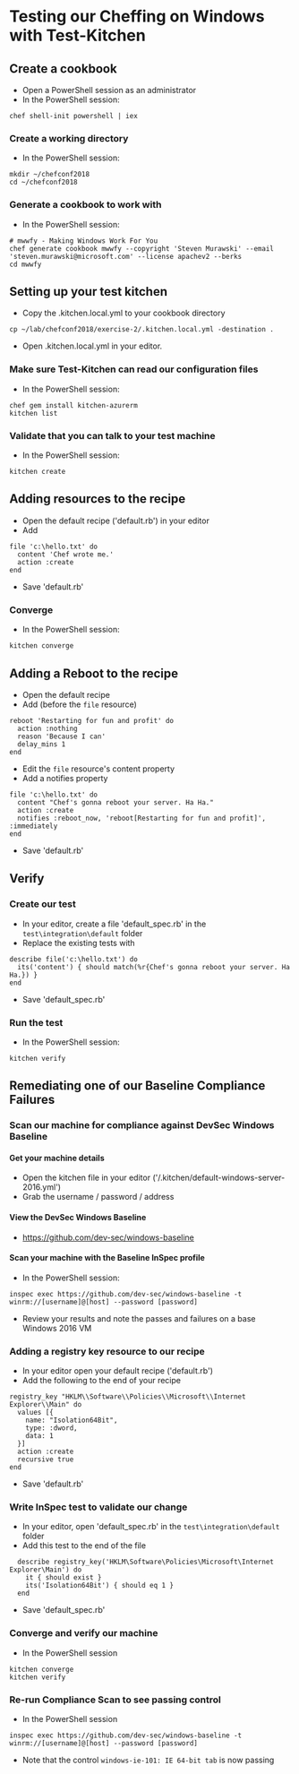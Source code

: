 # Testing our Cheffing on Windows with Test-Kitchen

## Create a cookbook

* Open a PowerShell session as an administrator
* In the PowerShell session:

```
chef shell-init powershell | iex
```

### Create a working directory

* In the PowerShell session:

```
mkdir ~/chefconf2018
cd ~/chefconf2018
```

### Generate a cookbook to work with

* In the PowerShell session:

```
# mwwfy - Making Windows Work For You
chef generate cookbook mwwfy --copyright 'Steven Murawski' --email 'steven.murawski@microsoft.com' --license apachev2 --berks
cd mwwfy
```

## Setting up your test kitchen

* Copy the .kitchen.local.yml to your cookbook directory

```
cp ~/lab/chefconf2018/exercise-2/.kitchen.local.yml -destination .

```

* Open .kitchen.local.yml in your editor.

### Make sure Test-Kitchen can read our configuration files

* In the PowerShell session:

```
chef gem install kitchen-azurerm
kitchen list
```

### Validate that you can talk to your test machine

* In the PowerShell session:

```
kitchen create
```

## Adding resources to the recipe

* Open the default recipe ('default.rb') in your editor
* Add

```
file 'c:\hello.txt' do
  content 'Chef wrote me.'
  action :create
end
```

* Save 'default.rb'

### Converge

* In the PowerShell session:

```
kitchen converge
```

## Adding a Reboot to the recipe

* Open the default recipe
* Add (before the `file` resource)

```
reboot 'Restarting for fun and profit' do
  action :nothing
  reason 'Because I can'
  delay_mins 1
end
```

* Edit the `file` resource's content property
* Add a notifies property

```
file 'c:\hello.txt' do
  content "Chef's gonna reboot your server. Ha Ha."
  action :create
  notifies :reboot_now, 'reboot[Restarting for fun and profit]', :immediately
end
```

* Save 'default.rb'

## Verify

### Create our test

* In your editor, create a file 'default_spec.rb' in the `test\integration\default` folder
* Replace the existing tests with

```
describe file('c:\hello.txt') do
  its('content') { should match(%r{Chef's gonna reboot your server. Ha Ha.}) }
end
```

* Save 'default_spec.rb'

### Run the test

* In the PowerShell session:

```
kitchen verify
```

## Remediating one of our Baseline Compliance Failures

### Scan our machine for compliance against DevSec Windows Baseline

#### Get your machine details
* Open the kitchen file in your editor ('/.kitchen/default-windows-server-2016.yml')
* Grab the username / password / address

#### View the DevSec Windows Baseline
* https://github.com/dev-sec/windows-baseline

#### Scan your machine with the Baseline InSpec profile
* In the PowerShell session:

```
inspec exec https://github.com/dev-sec/windows-baseline -t winrm://[username]@[host] --password [password]
```
* Review your results and note the passes and failures on a base Windows 2016 VM


### Adding a registry key resource to our recipe
* In your editor open your default recipe ('default.rb')
* Add the following to the end of your recipe

```
registry_key "HKLM\\Software\\Policies\\Microsoft\\Internet Explorer\\Main" do
  values [{
    name: "Isolation64Bit",
    type: :dword,
    data: 1
  }]
  action :create
  recursive true
end
```

* Save 'default.rb'

### Write InSpec test to validate our change
* In your editor, open 'default_spec.rb' in the `test\integration\default` folder
* Add this test to the end of the file

```
  describe registry_key('HKLM\Software\Policies\Microsoft\Internet Explorer\Main') do
    it { should exist }
    its('Isolation64Bit') { should eq 1 }
  end
```

* Save 'default_spec.rb'

### Converge and verify our machine

* In the PowerShell session
```
kitchen converge
kitchen verify
```

### Re-run Compliance Scan to see passing control
* In the PowerShell session
```
inspec exec https://github.com/dev-sec/windows-baseline -t winrm://[username]@[host] --password [password]
```
* Note that the control `windows-ie-101: IE 64-bit tab` is now passing
